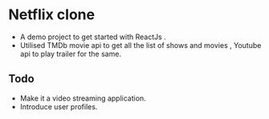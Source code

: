 # Netflix clone

- A demo project to get started with ReactJs . 
- Utilised TMDb movie api to get all the list of shows and movies , Youtube api to play trailer for the same.

## Todo 

- Make it a video streaming application.
- Introduce user profiles.
